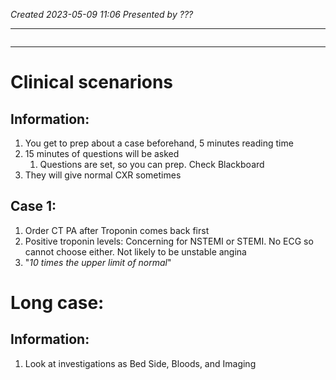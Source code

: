 *Created 2023-05-09 11:06*
*Presented by ???*

---
```toc
```
---
# Clinical scenarions
## Information:
1. You get to prep about a case beforehand, 5 minutes reading time
2. 15 minutes of questions will be asked
	1. Questions are set, so you can prep. Check Blackboard
3. They will give normal CXR sometimes

## Case 1:
1. Order CT PA after Troponin comes back first
2. Positive troponin levels: Concerning for NSTEMI or STEMI. No ECG so cannot choose either. Not likely to be unstable angina
3. "*10 times the upper limit of normal*"

# Long case:
## Information:
1. Look at investigations as Bed Side, Bloods, and Imaging
